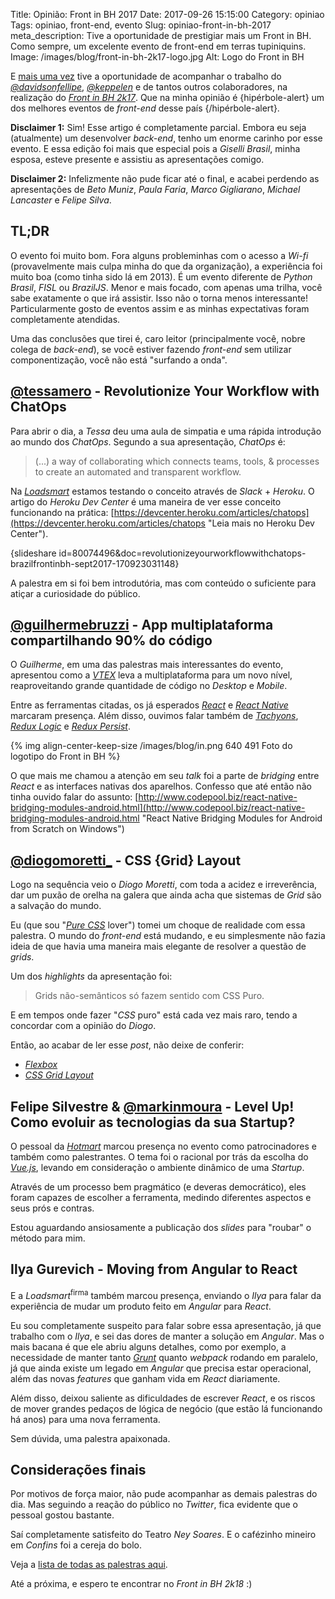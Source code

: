 Title: Opinião: Front in BH 2017
Date: 2017-09-26 15:15:00
Category: opiniao
Tags: opiniao, front-end, evento
Slug: opiniao-front-in-bh-2017
meta_description: Tive a oportunidade de prestigiar mais um Front in BH. Como sempre, um excelente evento de front-end em terras tupiniquins.
Image: /images/blog/front-in-bh-2k17-logo.jpg
Alt: Logo do Front in BH

E [mais uma vez]({filename}opiniao-front-in-bh.md "Opinião sobre a edição de 2013") tive
a oportunidade de acompanhar o trabalho do
[_@davidsonfellipe_](https://twitter.com/davidsonfellipe "Perfil do Careca no Twitter"),
[_@keppelen_](https://twitter.com/keppelen "Perfil do Giovanni no Twitter") e de tantos
outros colaboradores, na realização do [_Front in BH 2k17_](https://www.frontinbh.com.br/ "Front in BH").
Que na minha opinião é {hipérbole-alert} um dos melhores eventos de _front-end_ desse país {/hipérbole-alert}.

<!-- PELICAN_END_SUMMARY -->

**Disclaimer 1:** Sim! Esse artigo é completamente parcial. Embora eu seja (atualmente) um desenvolver _back-end_,
tenho um enorme carinho por esse evento. E essa edição foi mais que especial pois a _Giselli Brasil_,
minha esposa, esteve presente e assistiu as apresentações comigo.

**Disclaimer 2:** Infelizmente não pude ficar até o final, e acabei perdendo as apresentações de
_Beto Muniz_, _Paula Faria_, _Marco Gigliarano_, _Michael Lancaster_ e _Felipe Silva_.

## TL;DR

O evento foi muito bom. Fora alguns probleminhas com o acesso a _Wi-fi_ (provavelmente mais culpa
minha do que da organização), a experiência foi muito boa (como tinha sido lá em 2013). É um evento
diferente de _Python Brasil_, _FISL_ ou _BrazilJS_. Menor e mais focado, com apenas uma trilha,
você sabe exatamente o que irá assistir. Isso não o torna menos interessante! Particularmente
gosto de eventos assim e as minhas expectativas foram completamente atendidas.

Uma das conclusões que tirei é, caro leitor (principalmente você, nobre colega de _back-end_),
se você estiver fazendo _front-end_ sem utilizar componentização, você não está "surfando a onda".

## [@tessamero](https://twitter.com/tessamero "Perfil no Twitter") - Revolutionize Your Workflow with ChatOps

Para abrir o dia, a _Tessa_ deu uma aula de simpatia e uma rápida introdução ao mundo dos
_ChatOps_. Segundo a sua apresentação, _ChatOps_ é:

> (...) a way of collaborating which connects teams, tools, & processes to
> create an automated and transparent workflow.

Na [_Loadsmart_](http://loadsmart.com/ "Jabá da firma") estamos testando o conceito
através de _Slack_ + _Heroku_. O artigo do _Heroku Dev Center_ é uma maneira de
ver esse conceito funcionando na prática:
[https://devcenter.heroku.com/articles/chatops](https://devcenter.heroku.com/articles/chatops "Leia mais no Heroku Dev Center").

{slideshare id=80074496&doc=revolutionizeyourworkflowwithchatops-brazilfrontinbh-sept2017-170923031148}

A palestra em si foi bem introdutória, mas com conteúdo o suficiente para atiçar a curiosidade
do público.

## [@guilhermebruzzi](https://twitter.com/guilhermebruzzi "Perfil no Twitter") - App multiplataforma compartilhando 90% do código

O _Guilherme_, em uma das palestras mais interessantes do evento, apresentou como
a [_VTEX_](https://pt.vtex.com/ "A Verdadeira Plataforma Cloud Commerce") leva a
multiplataforma para um novo nível, reaproveitando grande quantidade de código
no _Desktop_ e _Mobile_.

Entre as ferramentas citadas, os já esperados [_React_](https://facebook.github.io/react/ "A JavaScript library for building user interfaces")
e [_React Native_](https://facebook.github.io/react-native/ "Learn once, write anywhere: Build mobile apps with React")
marcaram presença. Além disso, ouvimos falar também de [_Tachyons_](http://tachyons.io/ "Built for designing"),
[_Redux Logic_](https://github.com/jeffbski/redux-logic "Redux middleware for organizing all your business logic") e
[_Redux Persist_](https://github.com/rt2zz/redux-persist "Persist and rehydrate a redux store").

{% img align-center-keep-size /images/blog/in.png 640 491 Foto do logotipo do Front in BH %}

O que mais me chamou a atenção em seu _talk_ foi a parte de _bridging_ entre _React_ e
as interfaces nativas dos aparelhos. Confesso que até então não tinha ouvido falar do assunto:
[http://www.codepool.biz/react-native-bridging-modules-android.html](http://www.codepool.biz/react-native-bridging-modules-android.html "React Native Bridging Modules for Android from Scratch on Windows")

## [@diogomoretti\_](https://twitter.com/diogomoretti_ "Perfil no Twitter") - CSS {Grid} Layout

Logo na sequência veio o _Diogo Moretti_, com toda a acidez e irreverência, dar um puxão de orelha
na galera que ainda acha que sistemas de _Grid_ são a salvação do mundo.

Eu (que sou "[_Pure CSS_](https://purecss.io/ "A set of small, responsive CSS modules that you can use in every web project") lover")
tomei um choque de realidade com essa palestra. O mundo do _front-end_ está mudando, e eu
simplesmente não fazia ideia de que havia uma maneira mais elegante de resolver a questão de _grids_.

<script async class="speakerdeck-embed" data-id="7c6d373964b7423dbff2b49cbdb16ecc" data-ratio="1.33333333333333" src="//speakerdeck.com/assets/embed.js"></script>

Um dos _highlights_ da apresentação foi:

> Grids não-semânticos só fazem sentido com CSS Puro.

E em tempos onde fazer "_CSS_ puro" está cada vez mais raro, tendo a concordar com a opinião do _Diogo_.

Então, ao acabar de ler esse _post_, não deixe de conferir:

- [_Flexbox_](https://css-tricks.com/snippets/css/a-guide-to-flexbox/ "A complete guide to Flexbox")
- [_CSS Grid Layout_](https://css-tricks.com/snippets/css/complete-guide-grid/ "A Complete Guide to Grid")

## Felipe Silvestre & [@markinmoura](https://twitter.com/markinmoura "Perfil no Twitter") - Level Up! Como evoluir as tecnologias da sua Startup?

O pessoal da [_Hotmart_](https://www.hotmart.com/pt/ "Venda produtos digitais com simplicidade e segurança")
marcou presença no evento como patrocinadores e também como palestrantes. O tema foi o racional por trás
da escolha do [_Vue.js_](https://vuejs.org/ "The Progressive JavaScript Framework"), levando em consideração o ambiente dinâmico de uma _Startup_.

Através de um processo bem pragmático (e deveras democrático), eles foram capazes de escolher a ferramenta, medindo
diferentes aspectos e seus prós e contras.

Estou aguardando ansiosamente a publicação dos _slides_ para "roubar" o método para mim.

## Ilya Gurevich - Moving from Angular to React

E a _Loadsmart_<sup>firma</sup> também marcou presença, enviando o _Ilya_ para falar da experiência de mudar um
produto feito em _Angular_ para _React_.

Eu sou completamente suspeito para falar sobre essa apresentação, já que trabalho com o _Ilya_,
e sei das dores de manter a solução em _Angular_. Mas o mais bacana é que ele abriu alguns detalhes,
como por exemplo, a necessidade de manter tanto [_Grunt_]({tag}grunt "Leia mais sobre Grunt")
quanto _webpack_ rodando em paralelo, já que ainda existe um legado em _Angular_ que precisa estar operacional,
além das novas _features_ que ganham vida em _React_ diariamente.

Além disso, deixou saliente as dificuldades de escrever _React_, e os riscos de mover grandes pedaços de lógica
de negócio (que estão lá funcionando há anos) para uma nova ferramenta.

Sem dúvida, uma palestra apaixonada.

## Considerações finais

Por motivos de força maior, não pude acompanhar as demais palestras do dia. Mas seguindo a reação do público no
_Twitter_, fica evidente que o pessoal gostou bastante.

Saí completamente satisfeito do Teatro _Ney Soares_. E o cafézinho mineiro em _Confins_ foi a cereja do bolo.

Veja a [lista de todas as palestras aqui](https://gist.github.com/jcemer/6bdf0ef742dc1e6edcd1e045139fe329 "Gist front-in-bh-2017-talks.md").

Até a próxima, e espero te encontrar no _Front in BH 2k18_ :)

